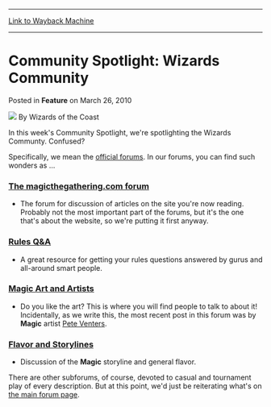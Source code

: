 
---
[Link to Wayback Machine](https://web.archive.org/web/20220120022054/https://magic.wizards.com/en/articles/archive/feature/community-spotlight-wizards-community-2010-03-26)

[_metadata_:wayback_url]:- "https://magic.wizards.com/en/articles/archive/feature/community-spotlight-wizards-community-2010-03-26"
[_metadata_:wayback_raw_url]:- "https://web.archive.org/web/20220120022054id_/https://magic.wizards.com/en/articles/archive/feature/community-spotlight-wizards-community-2010-03-26"
[_metadata_:wayback_capture_timestamp]:- "2022-01-20 02:20:54+00:00"
[_metadata_:publish_date]:- "2010-03-26"
[_metadata_:description]:- "In this week's Community Spotlight, we're spotlighting the Wizards Communty. Confused?Specifically, we mean the official forums. In our forums, you can find such wonders as ...The magicthegathering.com forumThe forum for discussion of articles on the site you're now reading. Probably not the most important part of the forums, but it's the one that's about the website, so we're"
[_metadata_:generator]:- "Drupal 7 (http://drupal.org)"
---


Community Spotlight: Wizards Community
======================================



 Posted in **Feature**
 on March 26, 2010 






![](https://media.magic.wizards.com/styles/auth_small/public/images/person/wizards_author.jpg)
By Wizards of the Coast











In this week's Community Spotlight, we're spotlighting the Wizards Communty. Confused?

Specifically, we mean the [official forums](http://community.wizards.com/go/forum/viewcategory/75842/Magic_The_Gathering). In our forums, you can find such wonders as ...

### [The magicthegathering.com forum](http://community.wizards.com/go/forum/view/75842/134894/magicthegathering.com)

* The forum for discussion of articles on the site you're now reading. Probably not the most important part of the forums, but it's the one that's about the website, so we're putting it first anyway.

### [Rules Q&A](http://community.wizards.com/go/forum/view/75842/134778/rules_qamp;a)

* A great resource for getting your rules questions answered by gurus and all-around smart people.

### [Magic Art and Artists](http://community.wizards.com/go/forum/view/75842/134850/magic_art_and_artists)

* Do you like the art? This is where you will find people to talk to about it! Incidentally, as we write this, the most recent post in this forum was by **Magic** artist [Pete Venters](http://gatherer.wizards.com/Pages/Search/Default.aspx?output=spoiler&method=visual&action=advanced&artist=+%5B%22Pete+Venters%22%5D).

### [Flavor and Storylines](http://community.wizards.com/go/forum/view/75842/134866/flavor_and_storylines)

* Discussion of the **Magic** storyline and general flavor.

There are other subforums, of course, devoted to casual and tournament play of every description. But at this point, we'd just be reiterating what's on [the main forum page](http://community.wizards.com/go/forum/viewcategory/75842/Magic_The_Gathering).







